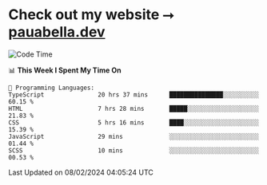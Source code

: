# Check out my website ⭢ [pauabella.dev](https://pauabella.dev)

<!--START_SECTION:waka-->
![Code Time](http://img.shields.io/badge/Code%20Time-2%2C974%20hrs%2018%20mins-blue)

📊 **This Week I Spent My Time On** 

```text
💬 Programming Languages: 
TypeScript               20 hrs 37 mins      ███████████████░░░░░░░░░░   60.15 % 
HTML                     7 hrs 28 mins       █████░░░░░░░░░░░░░░░░░░░░   21.83 % 
CSS                      5 hrs 16 mins       ████░░░░░░░░░░░░░░░░░░░░░   15.39 % 
JavaScript               29 mins             ░░░░░░░░░░░░░░░░░░░░░░░░░   01.44 % 
SCSS                     10 mins             ░░░░░░░░░░░░░░░░░░░░░░░░░   00.53 % 
```


 Last Updated on 08/02/2024 04:05:24 UTC
<!--END_SECTION:waka-->
